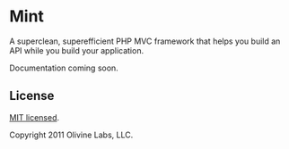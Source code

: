 Mint
====

A superclean, superefficient PHP MVC framework that helps you build an API
while you build your application.

Documentation coming soon.

License
-------

[MIT licensed](http://www.opensource.org/licenses/mit-license.php).

Copyright 2011 Olivine Labs, LLC.
